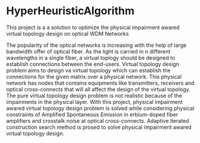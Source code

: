 # HyperHeuristicAlgorithm
This project is a a solution to optimize the physical impairment awared virtual topology design on optical WDM Networks

The popularity of the optical networks is increasing with the help of large bandwidth offer of optical fiber. As the light is carried in n different wavelengths in a single fiber, a virtual toplogy should be designed to establish connections between the end-users. Virtual topology design problem aims to design va virtual topology which can establish the connections for the given matrix over a physical network. This physical network has nodes that contains equipments like transmitters, receivers and optical cross-connects that will all affect the design of the virtual topology. The pure virtual topology design problem is not realistic because of the impairments in the physical layer. With this project, physical impairment awared virtual topology design problem is solved while considering physical constraints of Amplified Spontaneous Emission in erbium-doped fiber amplifiers and crosstalk noise at optical cross-connects. Adaptive iterated construction search method is prosed to solve physical impairment awared virtual topology design.
